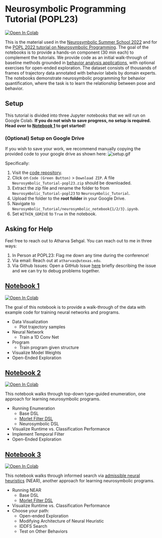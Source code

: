 # Neurosymbolic Programming Tutorial (POPL23)

[![Open In Colab](https://colab.research.google.com/assets/colab-badge.svg)](https://colab.research.google.com/github/neurosymbolic-learning/Neurosymbolic_Tutorial/blob/popl23)

This is the material used in the [Neurosymbolic Summer School 2022](http://www.neurosymbolic.org/summerschool.html) and for the [POPL 2022 tutorial on Neurosymbolic Programming](https://sites.google.com/view/nsptutorial). The goal of the notebooks is to provide a hands-on component (30 min each) to complement the tutorials. We provide code as an initial walk-through of baseline methods grounded in [behavior analysis applications](https://arxiv.org/pdf/2104.02710.pdf), with optional exercises for open-ended exploration. The dataset consists of thousands of frames of trajectory data annotated with behavior labels by domain experts. The notebooks demonstrate neurosymbolic programming for behavior quantification, where the task is to learn the relationship between pose and behavior. 

## Setup

This tutorial is divided into three Jupyter notebooks that we will run on Google Colab. **If you do not wish to save progress, no setup is required. Head over to [Notebook 1](neurosymbolic_notebook1.ipynb) to get started!**

### (Optional) Setup on Google Drive

If you wish to save your work, we recommend manually copying the provided code to your google drive as shown here:
![setup.gif](https://github.com/neurosymbolic-learning/Neurosymbolic_Tutorial/blob/popl23/imgs/setup.gif?raw=true)

Specifically:
1. Visit the [code repository](https://github.com/neurosymbolic-learning/Neurosymbolic_Tutorial/tree/popl23).
2. Click on `Code (Green Button)` > `Download ZIP`. A file `Neurosymbolic_Tutorial-popl23.zip` should be downloaded.
3. Extract the zip file and rename the folder to from `Neurosymbolic_Tutorial-popl23` to `Neurosymbolic_Tutorial`.
4. Upload the folder to the **root folder** in your Google Drive.
5. Navigate to `Neurosymbolic_Tutorial/neurosymbolic_notebook{1/2/3}.ipynb`.
6. Set `WITHIN_GDRIVE` to `True` in the notebook.


## Asking for Help

Feel free to reach out to Atharva Sehgal. You can reach out to me in three ways:
1. In Person at POPL23: Flag me down any time during the conference!
2. Via email: Reach out at `atharvas@utexas.edu`. 
3. Via Github Issues: Open a GitHub Issue [here](https://github.com/neurosymbolic-learning/Neurosymbolic_Tutorial/issues/new) briefly describing the issue and we can try to debug problems together.

## [Notebook 1](neurosymbolic_notebook1.ipynb)

[![Open In Colab](https://colab.research.google.com/assets/colab-badge.svg)](https://colab.research.google.com/github/neurosymbolic-learning/Neurosymbolic_Tutorial/blob/popl23/neurosymbolic_notebook1.ipynb)


The goal of this notebook is to provide a walk-through of the data with example code for training neural networks and programs. 

* Data Visualization
     *  Plot trajectory samples
* Neural Network
     * Train a 1D Conv Net
* Program 
     * Train program given structure
* Visualize Model Weights
* Open-Ended Exploration

## [Notebook 2](neurosymbolic_notebook2.ipynb)

[![Open In Colab](https://colab.research.google.com/assets/colab-badge.svg)](https://colab.research.google.com/github/neurosymbolic-learning/Neurosymbolic_Tutorial/blob/popl23/neurosymbolic_notebook2.ipynb)

This notebook walks through top-down type-guided enumeration, one approach for learning neurosymbolic programs.

* Running Enumeration
     *  Base DSL
     *  [Morlet Filter DSL](https://arxiv.org/pdf/2106.06114.pdf)
     *  Neurosymbolic DSL     
* Visualize Runtime vs. Classification Performance
* Implement Temporal Filter 
* Open-Ended Exploration

## [Notebook 3](neurosymbolic_notebook3.ipynb)

[![Open In Colab](https://colab.research.google.com/assets/colab-badge.svg)](https://colab.research.google.com/github/neurosymbolic-learning/Neurosymbolic_Tutorial/blob/popl23/neurosymbolic_notebook3.ipynb)

This notebook walks through informed search via [admissible neural heuristics](https://arxiv.org/pdf/2007.12101.pdf) (NEAR), another approach for learning neurosymbolic programs.

* Running NEAR
     *  Base DSL
     *  [Morlet Filter DSL](https://arxiv.org/pdf/2106.06114.pdf)
* Visualize Runtime vs. Classification Performance
* Choose your path:
     *  Open-ended Exploration
     *  Modifying Architecture of Neural Heuristic 
     *  IDDFS Search
     *  Test on Other Behaviors
